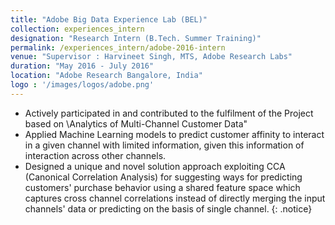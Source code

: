 ```yaml
---
title: "Adobe Big Data Experience Lab (BEL)"
collection: experiences_intern
designation: "Research Intern (B.Tech. Summer Training)"
permalink: /experiences_intern/adobe-2016-intern
venue: "Supervisor : Harvineet Singh, MTS, Adobe Research Labs"
duration: "May 2016 - July 2016"
location: "Adobe Research Bangalore, India"
logo : '/images/logos/adobe.png'
---
```


* Actively participated in and contributed to the fulfilment of the Project based on \Analytics of Multi-Channel
Customer Data"
* Applied Machine Learning models to predict customer affinity to interact in a given channel with limited
information, given this information of interaction across other channels.
* Designed a unique and novel solution approach exploiting CCA (Canonical Correlation Analysis) for suggesting
ways for predicting customers' purchase behavior using a shared feature space which captures cross channel
correlations instead of directly merging the input channels' data or predicting on the basis of single channel.
{: .notice}